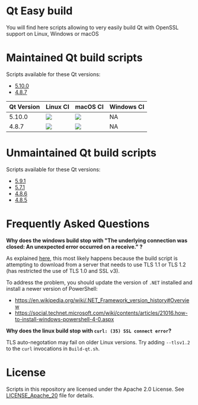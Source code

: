 
# Qt Easy build

You will find here scripts allowing to very easily build Qt with OpenSSL support on Linux, Windows or macOS

# Maintained Qt build scripts

Scripts available for these Qt versions:

* [5.10.0][5100]
* [4.8.7][487]

[5100]: https://github.com/jcfr/qt-easy-build/tree/5.10.0#readme
[487]: https://github.com/jcfr/qt-easy-build/tree/4.8.7#readme

| Qt Version   | Linux CI                        | macOS CI                        | Windows CI |
|--------------|---------------------------------|---------------------------------|------------|
| 5.10.0       | [![][5100_linux_i]][5100_linux] | [![][5100_macos_i]][5100_macos] | NA         |
| 4.8.7        | [![][487_linux_i]][487_linux]   | [![][487_macos_i]][487_macos]   | NA         |


[5100_linux]: https://circleci.com/gh/jcfr/qt-easy-build/tree/5.10.0
[5100_linux_i]: https://circleci.com/gh/jcfr/qt-easy-build/tree/5.10.0.svg?style=svg

[487_linux]: https://circleci.com/gh/jcfr/qt-easy-build/tree/4.8.7
[487_linux_i]: https://circleci.com/gh/jcfr/qt-easy-build/tree/4.8.7.svg?style=svg

[5100_macos]: https://travis-ci.org/jcfr/qt-easy-build
[5100_macos_i]: https://travis-ci.org/jcfr/qt-easy-build.svg?branch=5.10.0

[487_macos]: https://travis-ci.org/jcfr/qt-easy-build
[487_macos_i]: https://travis-ci.org/jcfr/qt-easy-build.svg?branch=4.8.7


# Unmaintained Qt build scripts

Scripts available for these Qt versions:

* [5.9.1][591]
* [5.7.1][571]
* [4.8.6][486]
* [4.8.5][485]

[591]: https://github.com/jcfr/qt-easy-build/tree/5.9.1#readme
[571]: https://github.com/jcfr/qt-easy-build/tree/5.7.1#readme
[486]: https://github.com/jcfr/qt-easy-build/tree/4.8.7#readme
[485]: https://github.com/jcfr/qt-easy-build/tree/4.8.7#readme

# Frequently Asked Questions

**Why does the windows build stop with "The underlying connection was closed: An unexpected error occurred on a receive." ?**

As explained [here](https://github.com/chocolatey/choco/wiki/Installation#installing-with-restricted-tls), this most likely happens because the build script is attempting to download from a server that needs to use TLS 1.1 or TLS 1.2 (has restricted the use of TLS 1.0 and SSL v3).

To address the problem, you should update the version of `.NET` installed and install a newer version of PowerShell:
* https://en.wikipedia.org/wiki/.NET_Framework_version_history#Overview
* https://social.technet.microsoft.com/wiki/contents/articles/21016.how-to-install-windows-powershell-4-0.aspx

**Why does the linux build stop with `curl: (35) SSL connect error`?**

TLS auto-negotation may fail on older Linux versions. Try adding `--tlsv1.2` to the `curl` invocations in `Build-qt.sh`.

# License

Scripts in this repository are licensed under the Apache 2.0 License. See [LICENSE_Apache_20](LICENSE_Apache_20) file for details.

